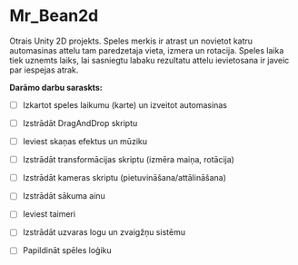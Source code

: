 # Mr_Bean2d
Otrais Unity 2D projekts.
Speles merkis ir atrast un novietot katru automasinas attelu tam paredzetaja vieta,
izmera un rotacija. Speles laika tiek uznemts laiks, 
lai sasniegtu labaku rezultatu attelu ievietosana ir javeic par iespejas atrak.

**Darāmo darbu saraskts:**
- [ ] Izkartot speles laikumu (karte) un izveitot automasinas
- [ ] Izstrādāt DragAndDrop skriptu
- [ ] Ieviest skaņas efektus un mūziku
- [ ] Izstrādāt transformācijas skriptu (izmēra maiņa, rotācija)
- [ ] Izstrādāt kameras skriptu (pietuvināšana/attālināšana)
- [ ] Izstrādāt sākuma ainu
- [ ] Ieviest taimeri
- [ ] Izstrādāt uzvaras logu un zvaigžņu sistēmu
- [ ] Papildināt spēles loģiku

